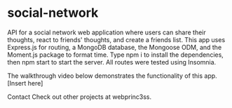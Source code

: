 # social-network

API for a social network web application where users can share their thoughts, react to friends' thoughts, and create a friends list. This app uses Express.js for routing, a MongoDB database, the Mongoose ODM, and the Moment.js package to format time. Type npm i to install the dependencies, then npm start to start the server. All routes were tested using Insomnia.

The walkthrough video below demonstrates the functionality of this app.
[Insert here]


Contact
Check out other projects at webprinc3ss.